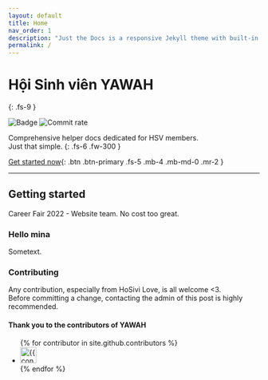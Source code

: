 ```yaml
---
layout: default
title: Home
nav_order: 1
description: "Just the Docs is a responsive Jekyll theme with built-in search that is easily customizable and hosted on GitHub Pages."
permalink: /
---
```

<!-- markdownlint-disable MD025-->
# Hội Sinh viên YAWAH
{: .fs-9 }
<!-- markdownlint-enable MD025-->

![Badge](https://img.shields.io/github/repo-size/FTU2-Student-Association/official-materials?label=YAWAH&logo=GitHub)
![Commit rate](https://img.shields.io/github/commit-activity/m/FTU2-Student-Association/official-materials?label=Commit%20rate)

Comprehensive helper docs dedicated for HSV members.  
Just that simple.
{: .fs-6 .fw-300 }

[Get started now](#getting-started){: .btn .btn-primary .fs-5 .mb-4 .mb-md-0 .mr-2 }  

---

## Getting started

Career Fair 2022 - Website team. No cost too great.

### Hello mina

Sometext.

### Contributing

Any contribution, especially from HoSivi Love, is all welcome <3.  
Before committing a change, contacting the admin of this post is highly recommended.

#### Thank you to the contributors of YAWAH
<!-- markdownlint-disable MD033-->
<ul class="list-style-none">
{% for contributor in site.github.contributors %}
  <li class="d-inline-block mr-1">
     <a href="{{ contributor.html_url }}"><img src="{{ contributor.avatar_url }}" width="32" height="32" alt="{{ contributor.login }}"/></a>
  </li>
{% endfor %}
</ul>
<!-- markdownlint-enable MD033-->
